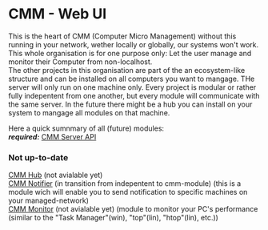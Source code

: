 # CMM - Web UI
This is the heart of CMM (Computer Micro Management) without this running in your network, wether locally or globally, our systems won't work. This whole organisation is for one purpose only: Let the user manage and monitor their Computer from non-localhost. <br>
The other projects in this organisation are part of the an ecosystem-like structure and can be installed on all computers you want to mangage. THe server will only run on one machine only. Every project is modular or rather fully indepentent from one another, but every module will communicate with the same server. In the future there might be a hub you can install on your system to mangage all modules on that machine.

Here a quick sumnmary of all (future) modules:<br>
**_required:_** [CMM Server API](https://git.mt32.net/mt32/cmm/cmm_server_api/)<br>
### Not up-to-date
[CMM Hub](https://github.com/computer-micro-mangangement/cmm_hub) (not avialable yet)<br>
[CMM Notifier](https://github.com/computer-micro-mangangement/cmm_notifier) (in transition from indepentent to cmm-module) (this is a module wich will enable you to send notification to specific machines on your managed-network)<br>
[CMM Monitor](https://github.com/computer-micro-mangangement/cmm_monitor) (not avialable yet) (module to monitor your PC's performance (similar to the "Task Manager"(win), "top"(lin), "htop"(lin), etc.))<br>

